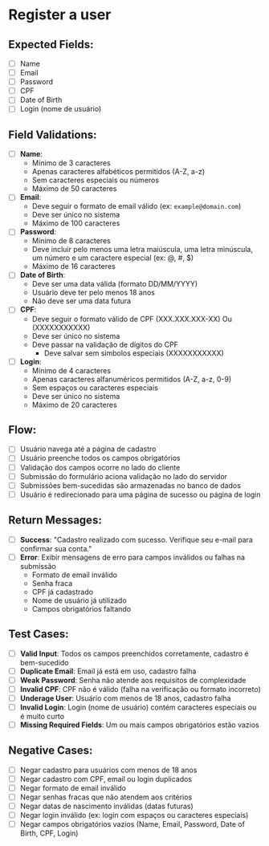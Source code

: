 # Register a user

## Expected Fields:
- [ ] Name
- [ ] Email
- [ ] Password
- [ ] CPF
- [ ] Date of Birth
- [ ] Login (nome de usuário)

## Field Validations:
- [ ] **Name**:
    - Mínimo de 3 caracteres
    - Apenas caracteres alfabéticos permitidos (A-Z, a-z)
    - Sem caracteres especiais ou números
    - Máximo de 50 caracteres
- [ ] **Email**:
    - Deve seguir o formato de email válido (ex: `example@domain.com`)
    - Deve ser único no sistema
    - Máximo de 100 caracteres
- [ ] **Password**:
    - Mínimo de 8 caracteres
    - Deve incluir pelo menos uma letra maiúscula, uma letra minúscula, um número e um caractere especial (ex: @, #, $)
    - Máximo de 16 caracteres
- [ ] **Date of Birth**:
    - Deve ser uma data válida (formato DD/MM/YYYY)
    - Usuário deve ter pelo menos 18 anos
    - Não deve ser uma data futura
- [ ] **CPF**:
    - Deve seguir o formato válido de CPF (XXX.XXX.XXX-XX) Ou (XXXXXXXXXXX)
    - Deve ser único no sistema
    - Deve passar na validação de dígitos do CPF
		- Deve salvar sem simbolos especiais (XXXXXXXXXXX)
- [ ] **Login**:
    - Mínimo de 4 caracteres
    - Apenas caracteres alfanuméricos permitidos (A-Z, a-z, 0-9)
    - Sem espaços ou caracteres especiais
    - Deve ser único no sistema
    - Máximo de 20 caracteres

## Flow:
- [ ] Usuário navega até a página de cadastro
- [ ] Usuário preenche todos os campos obrigatórios
- [ ] Validação dos campos ocorre no lado do cliente
- [ ] Submissão do formulário aciona validação no lado do servidor
- [ ] Submissões bem-sucedidas são armazenadas no banco de dados
- [ ] Usuário é redirecionado para uma página de sucesso ou página de login

## Return Messages:
- [ ] **Success**: "Cadastro realizado com sucesso. Verifique seu e-mail para confirmar sua conta."
- [ ] **Error**: Exibir mensagens de erro para campos inválidos ou falhas na submissão
    - Formato de email inválido
    - Senha fraca
    - CPF já cadastrado
    - Nome de usuário já utilizado
    - Campos obrigatórios faltando

## Test Cases:
- [ ] **Valid Input**: Todos os campos preenchidos corretamente, cadastro é bem-sucedido
- [ ] **Duplicate Email**: Email já está em uso, cadastro falha
- [ ] **Weak Password**: Senha não atende aos requisitos de complexidade
- [ ] **Invalid CPF**: CPF não é válido (falha na verificação ou formato incorreto)
- [ ] **Underage User**: Usuário com menos de 18 anos, cadastro falha
- [ ] **Invalid Login**: Login (nome de usuário) contém caracteres especiais ou é muito curto
- [ ] **Missing Required Fields**: Um ou mais campos obrigatórios estão vazios

## Negative Cases:
- [ ] Negar cadastro para usuários com menos de 18 anos
- [ ] Negar cadastro com CPF, email ou login duplicados
- [ ] Negar formato de email inválido
- [ ] Negar senhas fracas que não atendem aos critérios
- [ ] Negar datas de nascimento inválidas (datas futuras)
- [ ] Negar login inválido (ex: login com espaços ou caracteres especiais)
- [ ] Negar campos obrigatórios vazios (Name, Email, Password, Date of Birth, CPF, Login)
